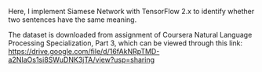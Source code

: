 Here, I implement Siamese Network with TensorFlow 2.x to identify whether two sentences have the same meaning.

The dataset is downloaded from assignment of Coursera Natural Language Processing Specialization, Part 3, which can be viewed through this link:
https://drive.google.com/file/d/16fAkNRpTMD-a2NIaOs1si8SWuDNK3jTA/view?usp=sharing
